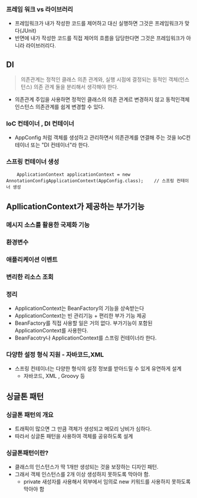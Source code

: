    
### 프레임 워크 vs 라이브러리 
- 프레임워크가 내가 작성한 코드를 제어하고 대신 실행하면 그것은 프레임워크가 맞다(JUnit)
- 반면에 내가 작성한 코드를 직접 제어의 흐름을 담당한다면 그것은 프레임워크가 아니라 라이브러리다.


## DI

> 의존관계는 정적인 클래스 의존 관계와, 실행 시점에 결정되는 동적인 객체(인스턴스) 의존 관계 둘을 분리해서 생각해야 한다.

- 의존관계 주입을 사용하면 정적인 클래스의 의존 관계르 변경하지 않고 동적인객체 인스턴스 의존관계를 쉽게 변경할 수 있다.


### IoC 컨테이너 , DI 컨테이너 

- AppConfig 처럼 객체를 생성하고 관리하면서 의존관계를 연결해 주는 것을 IoC컨테이너 또는 "DI 컨테이너"라 한다.


### 스프링 컨테이너 생성
        ApplicationContext applicationContext = new AnnotationConfigApplicationContext(AppConfig.class);    // 스프링 컨테이너 생성
 


## ApllicationContext가 제공하는 부가기능

### 메시지 소스를 활용한 국제화 기능

### 환경변수

### 애플리케이션 이벤트

### 변리한 리소스 조회

### 정리
- ApplicationContext는 BeanFactory의 기능을 상속받는다
- ApplicationContext는 빈 관리기능 + 편리한 부가 기능 제공
- BeanFactory를 직접 사용할 일은 거의 없다. 부가기능이 포함된 ApplicationContext를 사용한다.
- BeanFacotry나 ApplicationContext를 스프링 컨테이너라 한다.


### 다양한 설정 형식 지원 - 자바코드,XML
- 스프링 컨테이너는 다양한 형식의 설정 정보를 받아드릴 수 있게 유연하게 설계
    - 자바코드, XML , Groovy 등

  
## 싱글톤 패턴

### 싱글톤 패턴의 개요
- 트래픽이 많으면 그 만큼 객체가 생성되고 메모리 낭비가 심하다.
- 따라서 싱글톤 패턴을 사용하여 객체를 공유하도록 설계

### 싱글톤패턴이란?
- 클래스의 인스턴스가 딱 1개만 생성되는 것을 보장하는 디자인 패턴.
- 그래서 객체 인스턴스를 2개 이상 생성하지 못하도록 막아야 함.
  - private 새성자를 사용해서 외부에서 임의로 new 키워드를 사용하지 못하도록 막아야 함 